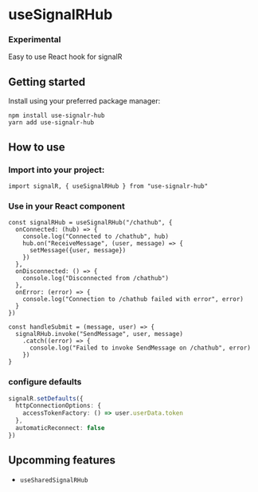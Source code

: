 # useSignalRHub
### Experimental
Easy to use React hook for signalR


## Getting started

Install using your preferred package manager:
```console
npm install use-signalr-hub
yarn add use-signalr-hub
```


## How to use

### Import into your project:
```tsx
import signalR, { useSignalRHub } from "use-signalr-hub"
```
### Use in your React component
```tsx
const signalRHub = useSignalRHub("/chathub", {
  onConnected: (hub) => {
    console.log("Connected to /chathub", hub)
    hub.on("ReceiveMessage", (user, message) => {
      setMessage({user, message})
    })
  },
  onDisconnected: () => {
    console.log("Disconnected from /chathub")
  },
  onError: (error) => {
    console.log("Connection to /chathub failed with error", error)
  }
})

const handleSubmit = (message, user) => {
  signalRHub.invoke("SendMessage", user, message)
    .catch((error) => {
      console.log("Failed to invoke SendMessage on /chathub", error)
    })
}
```
### configure defaults
```ts
signalR.setDefaults({
  httpConnectionOptions: {
    accessTokenFactory: () => user.userData.token
  },
  automaticReconnect: false
})
```

## Upcomming features
- `useSharedSignalRHub`